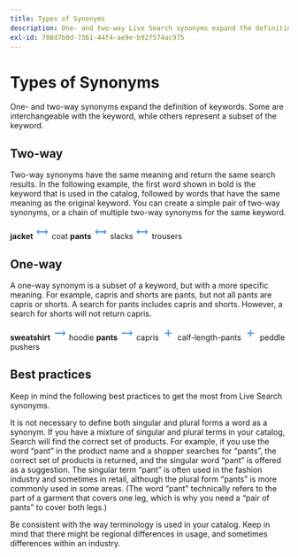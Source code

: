 ```yaml
---
title: Types of Synonyms
description: One- and two-way Live Search synonyms expand the definition of keywords.
exl-id: 708d7b0d-7361-44f4-ae9e-b92f574ac975
---
```

# Types of Synonyms

One- and two-way synonyms expand the definition of keywords. Some are interchangeable with the keyword, while others represent a subset of the keyword.

## Two-way

Two-way synonyms have the same meaning and return the same search results. In the following example, the first word shown in bold is the keyword that is used in the catalog, followed by words that have the same meaning as the original keyword. You can create a simple pair of two-way synonyms, or a chain of multiple two-way synonyms for the same keyword.

**jacket** ![Two-way selector](assets/btn-two-way.png) coat
**pants** ![Two-way selector](assets/btn-two-way.png) slacks ![Two-way selector](assets/btn-two-way.png) trousers

## One-way

A one-way synonym is a subset of a keyword, but with a more specific meaning. For example, capris and shorts are pants, but not all pants are capris or shorts. A search for pants includes capris and shorts. However, a search for shorts will not return capris.

**sweatshirt** ![One-way selector](assets/btn-one-way.png) hoodie
**pants** ![One-way selector](assets/btn-one-way.png) capris ![Multiple one-way selector](assets/btn-multiple-one-way.png) calf-length-pants ![Multiple one-way selector](assets/btn-multiple-one-way.png) peddle pushers

## Best practices

Keep in mind the following best practices to get the most from Live Search synonyms.

It is not necessary to define both singular and plural forms a word as a synonym. If you have a mixture of singular and plural terms in your catalog, Search will find the correct set of products. For example, if you use the word “pant” in the product name and a shopper searches for “pants”, the correct set of products is returned, and the singular word “pant” is offered as a suggestion. The singular term “pant” is often used in the fashion industry and sometimes in retail, although the plural form “pants” is more commonly used in some areas. (The word “pant” technically refers to the part of a garment that covers one leg, which is why you need a “pair of pants” to cover both legs.)

Be consistent with the way terminology is used in your catalog. Keep in mind that there might be regional differences in usage, and sometimes differences within an industry.
